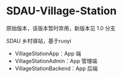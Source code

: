 # SDAU-Village-Station

原始版本，该版本暂时弃用，新版本见 1.0 分支

SDAU 乡村驿站，基于ruoyi

- VillageStationApp：App 端
- VillageStationAdmin：App 管理端
- VillageStationBackend：App 后端
